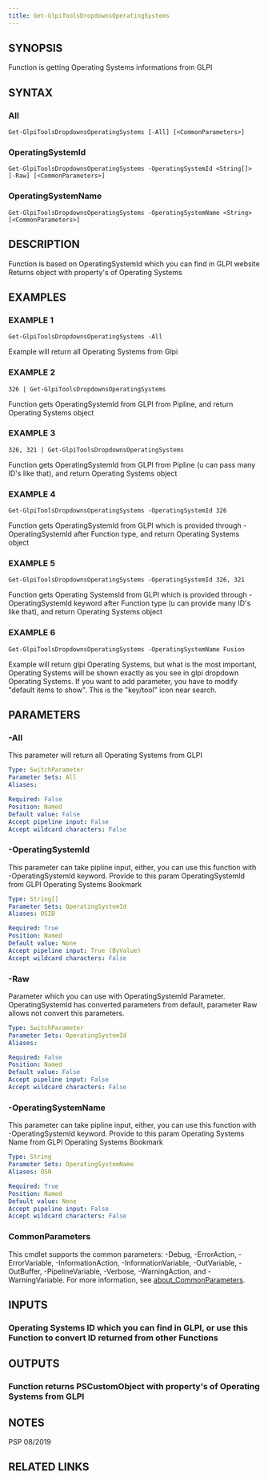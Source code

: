 ```yaml
---
title: Get-GlpiToolsDropdownsOperatingSystems
---
```


## SYNOPSIS
Function is getting Operating Systems informations from GLPI

## SYNTAX

### All
```
Get-GlpiToolsDropdownsOperatingSystems [-All] [<CommonParameters>]
```

### OperatingSystemId
```
Get-GlpiToolsDropdownsOperatingSystems -OperatingSystemId <String[]> [-Raw] [<CommonParameters>]
```

### OperatingSystemName
```
Get-GlpiToolsDropdownsOperatingSystems -OperatingSystemName <String> [<CommonParameters>]
```

## DESCRIPTION
Function is based on OperatingSystemId which you can find in GLPI website
Returns object with property's of Operating Systems

## EXAMPLES

### EXAMPLE 1
```
Get-GlpiToolsDropdownsOperatingSystems -All
```

Example will return all Operating Systems from Glpi

### EXAMPLE 2
```
326 | Get-GlpiToolsDropdownsOperatingSystems
```

Function gets OperatingSystemId from GLPI from Pipline, and return Operating Systems object

### EXAMPLE 3
```
326, 321 | Get-GlpiToolsDropdownsOperatingSystems
```

Function gets OperatingSystemId from GLPI from Pipline (u can pass many ID's like that), and return Operating Systems object

### EXAMPLE 4
```
Get-GlpiToolsDropdownsOperatingSystems -OperatingSystemId 326
```

Function gets OperatingSystemId from GLPI which is provided through -OperatingSystemId after Function type, and return Operating Systems object

### EXAMPLE 5
```
Get-GlpiToolsDropdownsOperatingSystems -OperatingSystemId 326, 321
```

Function gets Operating SystemsId from GLPI which is provided through -OperatingSystemId keyword after Function type (u can provide many ID's like that), and return Operating Systems object

### EXAMPLE 6
```
Get-GlpiToolsDropdownsOperatingSystems -OperatingSystemName Fusion
```

Example will return glpi Operating Systems, but what is the most important, Operating Systems will be shown exactly as you see in glpi dropdown Operating Systems.
If you want to add parameter, you have to modify "default items to show".
This is the "key/tool" icon near search.

## PARAMETERS

### -All
This parameter will return all Operating Systems from GLPI

```yaml
Type: SwitchParameter
Parameter Sets: All
Aliases:

Required: False
Position: Named
Default value: False
Accept pipeline input: False
Accept wildcard characters: False
```

### -OperatingSystemId
This parameter can take pipline input, either, you can use this function with -OperatingSystemId keyword.
Provide to this param OperatingSystemId from GLPI Operating Systems Bookmark

```yaml
Type: String[]
Parameter Sets: OperatingSystemId
Aliases: OSID

Required: True
Position: Named
Default value: None
Accept pipeline input: True (ByValue)
Accept wildcard characters: False
```

### -Raw
Parameter which you can use with OperatingSystemId Parameter.
OperatingSystemId has converted parameters from default, parameter Raw allows not convert this parameters.

```yaml
Type: SwitchParameter
Parameter Sets: OperatingSystemId
Aliases:

Required: False
Position: Named
Default value: False
Accept pipeline input: False
Accept wildcard characters: False
```

### -OperatingSystemName
This parameter can take pipline input, either, you can use this function with -OperatingSystemId keyword.
Provide to this param Operating Systems Name from GLPI Operating Systems Bookmark

```yaml
Type: String
Parameter Sets: OperatingSystemName
Aliases: OSN

Required: True
Position: Named
Default value: None
Accept pipeline input: False
Accept wildcard characters: False
```

### CommonParameters
This cmdlet supports the common parameters: -Debug, -ErrorAction, -ErrorVariable, -InformationAction, -InformationVariable, -OutVariable, -OutBuffer, -PipelineVariable, -Verbose, -WarningAction, and -WarningVariable. For more information, see [about_CommonParameters](http://go.microsoft.com/fwlink/?LinkID=113216).

## INPUTS

### Operating Systems ID which you can find in GLPI, or use this Function to convert ID returned from other Functions
## OUTPUTS

### Function returns PSCustomObject with property's of Operating Systems from GLPI
## NOTES
PSP 08/2019

## RELATED LINKS
